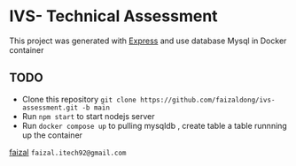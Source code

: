 # IVS- Technical Assessment

This project was generated with [Express](https://expressjs.com/) and use database Mysql in Docker container

## TODO

- Clone this repository `git clone https://github.com/faizaldong/ivs-assessment.git -b main`
- Run `npm start` to start nodejs server
- Run `docker compose up` to pulling mysqldb , create table a table runnning up the container

[faizal](https://www.linkedin.com/in/faizal-kamaruddin-170576104/) `faizal.itech92@gmail.com`
